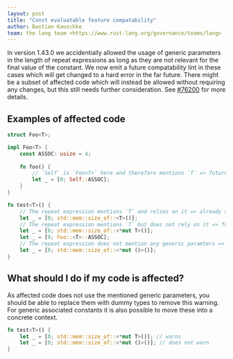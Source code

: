 ```yaml
---
layout: post
title: "Const evaluatable feature compatability"
author: Bastian Kauschke
team: the lang team <https://www.rust-lang.org/governance/teams/lang>
---
```


In version 1.43.0 we accidentially allowed the usage of generic parameters in the length of repeat expressions
as long as they are not relevant for the final value of the constant. We now emit a future compatability lint
in these cases which will get changed to a hard error in the far future. There might be a subset of affected code
which will instead be allowed without requiring any changes, but this still needs further consideration.
See [#76200] for more details.

[#76200]:https://github.com/rust-lang/rust/issues/76200

## Examples of affected code

```rust
struct Foo<T>;

impl Foo<T> {
    const ASSOC: usize = 4;
    
    fn foo() {
        // `Self` is `Foo<T>` here and therefore mentions `T` => future compat warning
        let _ = [0; Self::ASSOC];
    }
}

fn test<T>() {
    // The repeat expression mentions `T` and relies on it => already a hard error
    let _ = [0; std::mem::size_of::<T>()];
    // The repeat expression mentions `T` but does not rely on it => future compat warning
    let _ = [0; std::mem::size_of::<*mut T>()];
    let _ = [0; Foo::<T>::ASSOC];
    // The repeat expression does not mention any generic paramters => ok
    let _ = [0; std::mem::size_of::<*mut ()>()];
}
```
## What should I do if my code is affected?

As affected code does not use the mentioned generic parameters, you should be
able to replace them with dummy types to remove this warning. For generic associated
constants it is also possible to move these into a concrete context.

```rust
fn test<T>() {
    let _ = [0; std::mem::size_of::<*mut T>()]; // warns
    let _ = [0; std::mem::size_of::<*mut ()>()]; // does not warn
}
```

